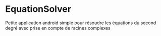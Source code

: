 # EquationSolver
Petite application android simple pour résoudre les équations du second degré avec prise en compte de racines complexes
